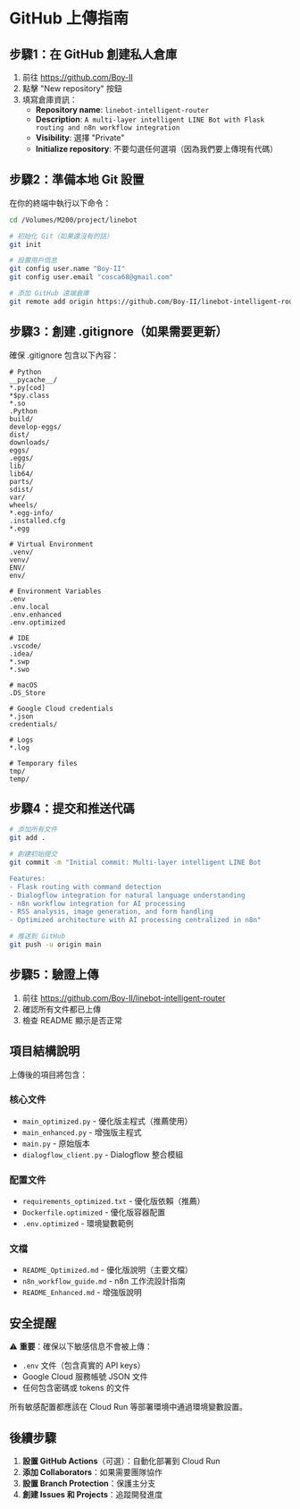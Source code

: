 # GitHub 上傳指南

## 步驟1：在 GitHub 創建私人倉庫

1. 前往 https://github.com/Boy-II
2. 點擊 "New repository" 按鈕
3. 填寫倉庫資訊：
   - **Repository name**: `linebot-intelligent-router`
   - **Description**: `A multi-layer intelligent LINE Bot with Flask routing and n8n workflow integration`
   - **Visibility**: 選擇 "Private"
   - **Initialize repository**: 不要勾選任何選項（因為我們要上傳現有代碼）

## 步驟2：準備本地 Git 設置

在你的終端中執行以下命令：

```bash
cd /Volumes/M200/project/linebot

# 初始化 Git（如果還沒有的話）
git init

# 設置用戶信息
git config user.name "Boy-II"
git config user.email "cosca68@gmail.com"

# 添加 GitHub 遠端倉庫
git remote add origin https://github.com/Boy-II/linebot-intelligent-router.git
```

## 步驟3：創建 .gitignore（如果需要更新）

確保 .gitignore 包含以下內容：

```
# Python
__pycache__/
*.py[cod]
*$py.class
*.so
.Python
build/
develop-eggs/
dist/
downloads/
eggs/
.eggs/
lib/
lib64/
parts/
sdist/
var/
wheels/
*.egg-info/
.installed.cfg
*.egg

# Virtual Environment
.venv/
venv/
ENV/
env/

# Environment Variables
.env
.env.local
.env.enhanced
.env.optimized

# IDE
.vscode/
.idea/
*.swp
*.swo

# macOS
.DS_Store

# Google Cloud credentials
*.json
credentials/

# Logs
*.log

# Temporary files
tmp/
temp/
```

## 步驟4：提交和推送代碼

```bash
# 添加所有文件
git add .

# 創建初始提交
git commit -m "Initial commit: Multi-layer intelligent LINE Bot

Features:
- Flask routing with command detection
- Dialogflow integration for natural language understanding  
- n8n workflow integration for AI processing
- RSS analysis, image generation, and form handling
- Optimized architecture with AI processing centralized in n8n"

# 推送到 GitHub
git push -u origin main
```

## 步驟5：驗證上傳

1. 前往 https://github.com/Boy-II/linebot-intelligent-router
2. 確認所有文件都已上傳
3. 檢查 README 顯示是否正常

## 項目結構說明

上傳後的項目將包含：

### 核心文件
- `main_optimized.py` - 優化版主程式（推薦使用）
- `main_enhanced.py` - 增強版主程式  
- `main.py` - 原始版本
- `dialogflow_client.py` - Dialogflow 整合模組

### 配置文件
- `requirements_optimized.txt` - 優化版依賴（推薦）
- `Dockerfile.optimized` - 優化版容器配置
- `.env.optimized` - 環境變數範例

### 文檔
- `README_Optimized.md` - 優化版說明（主要文檔）
- `n8n_workflow_guide.md` - n8n 工作流設計指南
- `README_Enhanced.md` - 增強版說明

## 安全提醒

⚠️ **重要**：確保以下敏感信息不會被上傳：
- `.env` 文件（包含真實的 API keys）
- Google Cloud 服務帳號 JSON 文件
- 任何包含密碼或 tokens 的文件

所有敏感配置都應該在 Cloud Run 等部署環境中通過環境變數設置。

## 後續步驟

1. **設置 GitHub Actions**（可選）：自動化部署到 Cloud Run
2. **添加 Collaborators**：如果需要團隊協作
3. **設置 Branch Protection**：保護主分支
4. **創建 Issues 和 Projects**：追蹤開發進度
